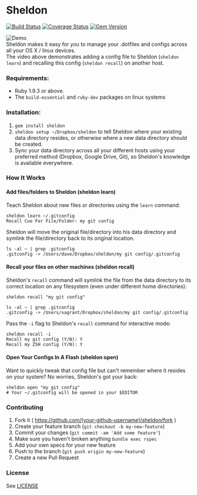 # Sheldon
[![Build Status](https://travis-ci.org/dvjones89/sheldon.svg?branch=master)](https://travis-ci.org/dvjones89/sheldon)
[![Coverage Status](https://coveralls.io/repos/github/dvjones89/sheldon/badge.svg?branch=master)](https://coveralls.io/github/dvjones89/sheldon?branch=master)
[![Gem Version](https://badge.fury.io/rb/sheldon.svg)](https://badge.fury.io/rb/sheldon)

![Demo](https://user-images.githubusercontent.com/1914715/41686022-79aecb46-74da-11e8-8af2-1cda3fcc14bb.gif)  
Sheldon makes it easy for you to manage your .dotfiles and configs across all your OS X / linux devices.  
The video above demonstrates adding a config file to Sheldon (`sheldon learn`) and recalling this config (`sheldon recall`) on another host.

### Requirements:
* Ruby 1.9.3 or above.
* The `build-essential` and `ruby-dev` packages on linux systems

### Installation:
1) `gem install sheldon`
2) `sheldon setup ~/Dropbox/sheldon` to tell Sheldon where your existing data directory resides, or otherwise where a new data directory should be created.
3) Sync your data directory across all your different hosts using your preferred method (Dropbox, Google Drive, Git), so Sheldon's knowledge is available everywhere.

### How It Works
#### Add files/folders to Sheldon (sheldon learn)
Teach Sheldon about new files or directories using the `learn` command:
```shell
sheldon learn ~/.gitconfig
Recall Cue For File/Folder: my git config
```

Sheldon will move the original file/directory into his data directory and symlink the file/directory back to its original location.
```shell
ls -al ~ | grep .gitconfig
.gitconfig -> /Users/dave/Dropbox/sheldon/my git config/.gitconfig
```

#### Recall your files on other machines (sheldon recall)
Sheldon's `recall` command will symlink the file from the data directory to its correct location on any filesystem (even under different home directories):

```shell
sheldon recall "my git config"

ls -al ~ | grep .gitconfig
.gitconfig -> /Users/vagrant/Dropbox/sheldon/my git config/.gitconfig
```

Pass the `-i` flag to Sheldon's `recall` command for interactive mode:
```shell
sheldon recall -i
Recall my git config (Y/N): Y
Recall my ZSH config (Y/N): Y
```

#### Open Your Configs In A Flash (sheldon open)
Want to quickly tweak that config file but can't remember where it resides on your system? No worries, Sheldon's got your back:
```shell
sheldon open "my git config"
# Your ~/.gitconfig will be opened in your $EDITOR
```

### Contributing

1. Fork it ( https://github.com/[your-github-username]/sheldon/fork )
2. Create your feature branch (`git checkout -b my-new-feature`)
3. Commit your changes (`git commit -am 'Add some feature'`)
4. Make sure you haven't broken anything `bundle exec rspec`
5. Add your own specs for your new feature
6. Push to the branch (`git push origin my-new-feature`)
7. Create a new Pull Request

### License
See [LICENSE](https://github.com/dvjones89/sheldon/blob/master/LICENSE)
